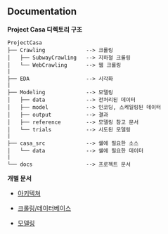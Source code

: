 
## Documentation

**Project Casa 디렉토리 구조**

    ProjectCasa
    ├── Crawling             --> 크롤링
    │   ├── SubwayCrawling   --> 지하철 크롤링
    │   └── WebCrawling      --> 웹 크롤링
    |
    ├── EDA                  --> 시각화
    |
    ├── Modeling             --> 모델링
    │   ├── data             --> 전처리된 데이터
    │   ├── model            --> 인코딩, 스케일링된 데이터
    │   ├── output           --> 결과
    │   ├── reference        --> 모델링 참고 문서
    │   └── trials           --> 시도된 모델링
    |
    ├── casa_src             --> 쉘에 필요한 소스
    │   └── data             --> 쉘에 필요한 데이터
    |
    └── docs                 --> 프로젝트 문서

**개별 문서**

  - [아키텍쳐]()

  - [크롤링/데이터베이스]()

  - [모델링](model.md)
